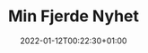 ---
title: "Min Fjerde Nyhet"
date: 2022-01-12T00:22:30+01:00
draft: false
ingress: Å lage sammenhengende tjenester er en innovasjonsutfordring for offentlig sektor. Dagens styrings- og organisasjonsmodeller er ikke alltid like egnet. Vi må i større grad samarbeide på tvers av sektorer og forvaltningsnivåer. Veiledningen gir deg som jobber med en livshendelse eller sammenhengende tjenester eksempler og råd.
---